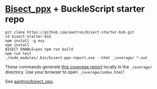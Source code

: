 # [Bisect_ppx][bisect] + BuckleScript starter repo

```
git clone https://github.com/aantron/bisect-starter-bsb.git
cd bisect-starter-bsb
npm install -g esy
npm install
BISECT_ENABLE=yes npm run build
npm run test
./node_modules/.bin/bisect-ppx-report.exe --html _coverage/ *.out
```

These commands generate
[this coverage report](https://aantron.github.io/bisect-starter-bsb/) locally
in the `_coverage/` directory. Use your browser to open `_coverage/index.html`!

See [aantron/bisect_ppx][bisect].

[bisect]: https://github.com/aantron/bisect_ppx
